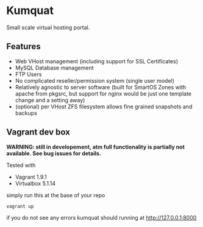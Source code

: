 # Kumquat

Small scale virtual hosting portal.

## Features

- Web VHost management (including support for SSL Certificates)
- MySQL Database management
- FTP Users
- No complicated reseller/permission system (single user model)
- Relatively agnostic to server software (built for SmartOS Zones with apache from pkgsrc, but support for nginx would be just one template change and a setting away)
- (optional) per VHost ZFS filesystem allows fine grained snapshots and backups

## Vagrant dev box

**WARNING: still in developement, atm full functionality is partially not available. See bug issues for details.**

Tested with

 - Vagrant 1.9.1
 - Virtualbox 5.1.14


simply run this at the base of your repo

    vagrant up


if you do not see any errors kumquat should running at http://127.0.0.1:8000
